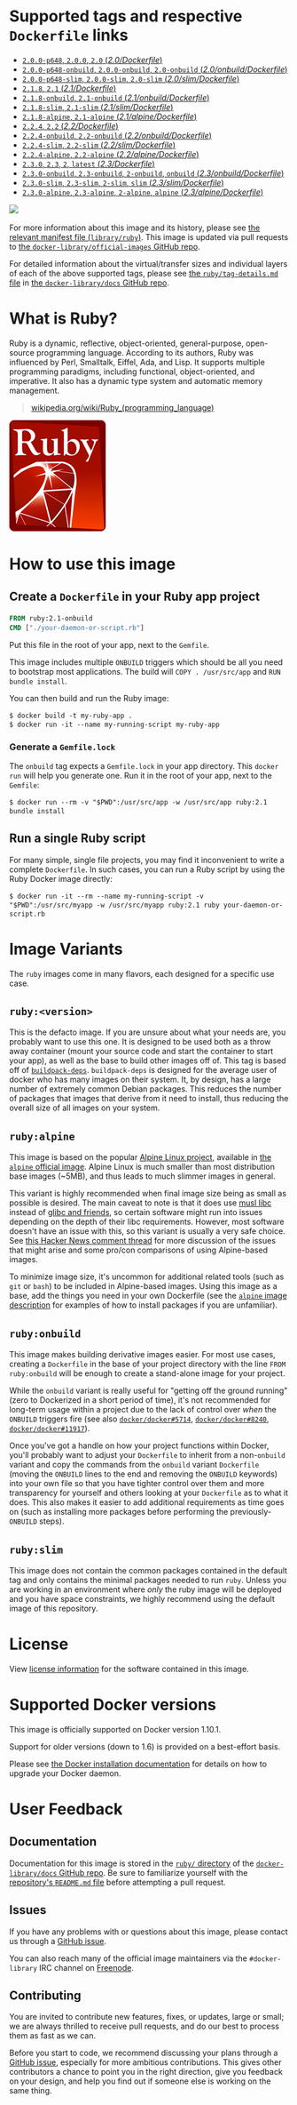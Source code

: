 # Supported tags and respective `Dockerfile` links

-	[`2.0.0-p648`, `2.0.0`, `2.0` (*2.0/Dockerfile*)](https://github.com/docker-library/ruby/blob/9b1f77c11d663930f4175c683b1c5f268d4d8191/2.0/Dockerfile)
-	[`2.0.0-p648-onbuild`, `2.0.0-onbuild`, `2.0-onbuild` (*2.0/onbuild/Dockerfile*)](https://github.com/docker-library/ruby/blob/5d04363db6f7ae316ef7056063f020557db828e1/2.0/onbuild/Dockerfile)
-	[`2.0.0-p648-slim`, `2.0.0-slim`, `2.0-slim` (*2.0/slim/Dockerfile*)](https://github.com/docker-library/ruby/blob/9b1f77c11d663930f4175c683b1c5f268d4d8191/2.0/slim/Dockerfile)
-	[`2.1.8`, `2.1` (*2.1/Dockerfile*)](https://github.com/docker-library/ruby/blob/9b1f77c11d663930f4175c683b1c5f268d4d8191/2.1/Dockerfile)
-	[`2.1.8-onbuild`, `2.1-onbuild` (*2.1/onbuild/Dockerfile*)](https://github.com/docker-library/ruby/blob/5d04363db6f7ae316ef7056063f020557db828e1/2.1/onbuild/Dockerfile)
-	[`2.1.8-slim`, `2.1-slim` (*2.1/slim/Dockerfile*)](https://github.com/docker-library/ruby/blob/9b1f77c11d663930f4175c683b1c5f268d4d8191/2.1/slim/Dockerfile)
-	[`2.1.8-alpine`, `2.1-alpine` (*2.1/alpine/Dockerfile*)](https://github.com/docker-library/ruby/blob/9b1f77c11d663930f4175c683b1c5f268d4d8191/2.1/alpine/Dockerfile)
-	[`2.2.4`, `2.2` (*2.2/Dockerfile*)](https://github.com/docker-library/ruby/blob/9b1f77c11d663930f4175c683b1c5f268d4d8191/2.2/Dockerfile)
-	[`2.2.4-onbuild`, `2.2-onbuild` (*2.2/onbuild/Dockerfile*)](https://github.com/docker-library/ruby/blob/5d04363db6f7ae316ef7056063f020557db828e1/2.2/onbuild/Dockerfile)
-	[`2.2.4-slim`, `2.2-slim` (*2.2/slim/Dockerfile*)](https://github.com/docker-library/ruby/blob/9b1f77c11d663930f4175c683b1c5f268d4d8191/2.2/slim/Dockerfile)
-	[`2.2.4-alpine`, `2.2-alpine` (*2.2/alpine/Dockerfile*)](https://github.com/docker-library/ruby/blob/9b1f77c11d663930f4175c683b1c5f268d4d8191/2.2/alpine/Dockerfile)
-	[`2.3.0`, `2.3`, `2`, `latest` (*2.3/Dockerfile*)](https://github.com/docker-library/ruby/blob/9b1f77c11d663930f4175c683b1c5f268d4d8191/2.3/Dockerfile)
-	[`2.3.0-onbuild`, `2.3-onbuild`, `2-onbuild`, `onbuild` (*2.3/onbuild/Dockerfile*)](https://github.com/docker-library/ruby/blob/1b08f346713a1293c2a9238e470e086126e2e28f/2.3/onbuild/Dockerfile)
-	[`2.3.0-slim`, `2.3-slim`, `2-slim`, `slim` (*2.3/slim/Dockerfile*)](https://github.com/docker-library/ruby/blob/9b1f77c11d663930f4175c683b1c5f268d4d8191/2.3/slim/Dockerfile)
-	[`2.3.0-alpine`, `2.3-alpine`, `2-alpine`, `alpine` (*2.3/alpine/Dockerfile*)](https://github.com/docker-library/ruby/blob/9b1f77c11d663930f4175c683b1c5f268d4d8191/2.3/alpine/Dockerfile)

[![](https://badge.imagelayers.io/ruby:latest.svg)](https://imagelayers.io/?images=ruby:2.0.0-p648,ruby:2.0.0-p648-onbuild,ruby:2.0.0-p648-slim,ruby:2.1.8,ruby:2.1.8-onbuild,ruby:2.1.8-slim,ruby:2.1.8-alpine,ruby:2.2.4,ruby:2.2.4-onbuild,ruby:2.2.4-slim,ruby:2.2.4-alpine,ruby:2.3.0,ruby:2.3.0-onbuild,ruby:2.3.0-slim,ruby:2.3.0-alpine)

For more information about this image and its history, please see [the relevant manifest file (`library/ruby`)](https://github.com/docker-library/official-images/blob/master/library/ruby). This image is updated via pull requests to [the `docker-library/official-images` GitHub repo](https://github.com/docker-library/official-images).

For detailed information about the virtual/transfer sizes and individual layers of each of the above supported tags, please see [the `ruby/tag-details.md` file](https://github.com/docker-library/docs/blob/master/ruby/tag-details.md) in [the `docker-library/docs` GitHub repo](https://github.com/docker-library/docs).

# What is Ruby?

Ruby is a dynamic, reflective, object-oriented, general-purpose, open-source programming language. According to its authors, Ruby was influenced by Perl, Smalltalk, Eiffel, Ada, and Lisp. It supports multiple programming paradigms, including functional, object-oriented, and imperative. It also has a dynamic type system and automatic memory management.

> [wikipedia.org/wiki/Ruby_(programming_language)](https://en.wikipedia.org/wiki/Ruby_%28programming_language%29)

![logo](https://raw.githubusercontent.com/docker-library/docs/01c12653951b2fe592c1f93a13b4e289ada0e3a1/ruby/logo.png)

# How to use this image

## Create a `Dockerfile` in your Ruby app project

```dockerfile
FROM ruby:2.1-onbuild
CMD ["./your-daemon-or-script.rb"]
```

Put this file in the root of your app, next to the `Gemfile`.

This image includes multiple `ONBUILD` triggers which should be all you need to bootstrap most applications. The build will `COPY . /usr/src/app` and `RUN
bundle install`.

You can then build and run the Ruby image:

```console
$ docker build -t my-ruby-app .
$ docker run -it --name my-running-script my-ruby-app
```

### Generate a `Gemfile.lock`

The `onbuild` tag expects a `Gemfile.lock` in your app directory. This `docker run` will help you generate one. Run it in the root of your app, next to the `Gemfile`:

```console
$ docker run --rm -v "$PWD":/usr/src/app -w /usr/src/app ruby:2.1 bundle install
```

## Run a single Ruby script

For many simple, single file projects, you may find it inconvenient to write a complete `Dockerfile`. In such cases, you can run a Ruby script by using the Ruby Docker image directly:

```console
$ docker run -it --rm --name my-running-script -v "$PWD":/usr/src/myapp -w /usr/src/myapp ruby:2.1 ruby your-daemon-or-script.rb
```

# Image Variants

The `ruby` images come in many flavors, each designed for a specific use case.

## `ruby:<version>`

This is the defacto image. If you are unsure about what your needs are, you probably want to use this one. It is designed to be used both as a throw away container (mount your source code and start the container to start your app), as well as the base to build other images off of. This tag is based off of [`buildpack-deps`](https://registry.hub.docker.com/_/buildpack-deps/). `buildpack-deps` is designed for the average user of docker who has many images on their system. It, by design, has a large number of extremely common Debian packages. This reduces the number of packages that images that derive from it need to install, thus reducing the overall size of all images on your system.

## `ruby:alpine`

This image is based on the popular [Alpine Linux project](http://alpinelinux.org), available in [the `alpine` official image](https://hub.docker.com/_/alpine). Alpine Linux is much smaller than most distribution base images (~5MB), and thus leads to much slimmer images in general.

This variant is highly recommended when final image size being as small as possible is desired. The main caveat to note is that it does use [musl libc](http://www.musl-libc.org) instead of [glibc and friends](http://www.etalabs.net/compare_libcs.html), so certain software might run into issues depending on the depth of their libc requirements. However, most software doesn't have an issue with this, so this variant is usually a very safe choice. See [this Hacker News comment thread](https://news.ycombinator.com/item?id=10782897) for more discussion of the issues that might arise and some pro/con comparisons of using Alpine-based images.

To minimize image size, it's uncommon for additional related tools (such as `git` or `bash`) to be included in Alpine-based images. Using this image as a base, add the things you need in your own Dockerfile (see the [`alpine` image description](https://hub.docker.com/_/alpine/) for examples of how to install packages if you are unfamiliar).

## `ruby:onbuild`

This image makes building derivative images easier. For most use cases, creating a `Dockerfile` in the base of your project directory with the line `FROM ruby:onbuild` will be enough to create a stand-alone image for your project.

While the `onbuild` variant is really useful for "getting off the ground running" (zero to Dockerized in a short period of time), it's not recommended for long-term usage within a project due to the lack of control over *when* the `ONBUILD` triggers fire (see also [`docker/docker#5714`](https://github.com/docker/docker/issues/5714), [`docker/docker#8240`](https://github.com/docker/docker/issues/8240), [`docker/docker#11917`](https://github.com/docker/docker/issues/11917)).

Once you've got a handle on how your project functions within Docker, you'll probably want to adjust your `Dockerfile` to inherit from a non-`onbuild` variant and copy the commands from the `onbuild` variant `Dockerfile` (moving the `ONBUILD` lines to the end and removing the `ONBUILD` keywords) into your own file so that you have tighter control over them and more transparency for yourself and others looking at your `Dockerfile` as to what it does. This also makes it easier to add additional requirements as time goes on (such as installing more packages before performing the previously-`ONBUILD` steps).

## `ruby:slim`

This image does not contain the common packages contained in the default tag and only contains the minimal packages needed to run `ruby`. Unless you are working in an environment where *only* the ruby image will be deployed and you have space constraints, we highly recommend using the default image of this repository.

# License

View [license information](https://www.ruby-lang.org/en/about/license.txt) for the software contained in this image.

# Supported Docker versions

This image is officially supported on Docker version 1.10.1.

Support for older versions (down to 1.6) is provided on a best-effort basis.

Please see [the Docker installation documentation](https://docs.docker.com/installation/) for details on how to upgrade your Docker daemon.

# User Feedback

## Documentation

Documentation for this image is stored in the [`ruby/` directory](https://github.com/docker-library/docs/tree/master/ruby) of the [`docker-library/docs` GitHub repo](https://github.com/docker-library/docs). Be sure to familiarize yourself with the [repository's `README.md` file](https://github.com/docker-library/docs/blob/master/README.md) before attempting a pull request.

## Issues

If you have any problems with or questions about this image, please contact us through a [GitHub issue](https://github.com/docker-library/ruby/issues).

You can also reach many of the official image maintainers via the `#docker-library` IRC channel on [Freenode](https://freenode.net).

## Contributing

You are invited to contribute new features, fixes, or updates, large or small; we are always thrilled to receive pull requests, and do our best to process them as fast as we can.

Before you start to code, we recommend discussing your plans through a [GitHub issue](https://github.com/docker-library/ruby/issues), especially for more ambitious contributions. This gives other contributors a chance to point you in the right direction, give you feedback on your design, and help you find out if someone else is working on the same thing.
